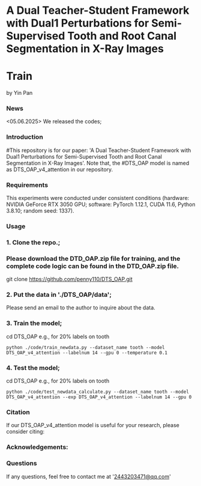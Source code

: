 # A Dual Teacher-Student Framework with Dual1 Perturbations for Semi-Supervised Tooth and Root Canal Segmentation in X-Ray Images
# Train
by Yin Pan 
### News
<05.06.2025> We released the codes;
### Introduction
#This repository is for our paper: 'A Dual Teacher-Student Framework with Dual1 Perturbations for Semi-Supervised Tooth and Root Canal Segmentation in X-Ray Images'. Note that, the #DTS_OAP model is named as DTS_OAP_v4_attention in our repository.
### Requirements
This experiments were conducted under consistent conditions (hardware: NVIDIA GeForce RTX 3050 GPU; software: PyTorch 1.12.1, CUDA 11.6, Python 3.8.10; random seed: 1337).
### Usage
### 1. Clone the repo.;
### Please download the DTD_OAP.zip file for training, and the complete code logic can be found in the DTD_OAP.zip file.
git clone https://github.com/penny110/DTS_OAP.git
### 2. Put the data in './DTS_OAP/data';
Please send an email to the author to inquire about the data.
### 3. Train the model;
cd DTS_OAP
e.g., for 20% labels on tooth
```
python ./code/train_newdata.py --dataset_name tooth --model DTS_OAP_v4_attention --labelnum 14 --gpu 0 --temperature 0.1
```
### 4. Test the model;
cd DTS_OAP
e.g., for 20% labels on tooth
```
python ./code/test_newdata_calculate.py --dataset_name tooth --model DTS_OAP_v4_attention --exp DTS_OAP_v4_attention --labelnum 14 --gpu 0
```
### Citation
If our DTS_OAP_v4_attention model is useful for your research, please consider citing:
### Acknowledgements:
### Questions
If any questions, feel free to contact me at '2443203471@qq.com'
